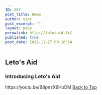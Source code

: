```yaml
---
ID: 287
post_title: Home
author: user
post_excerpt: ""
layout: page
permalink: http://letosaid.tk/
published: true
post_date: 2018-11-27 09:16:54
---
```

<h2>Leto's Aid
</h2>		
			<h3>Introducing Leto's Aid</h3>		
		https://youtu.be/B8pnzX6HoDM		
			<a href="#top" role="button">
						Back to Top
					</a>